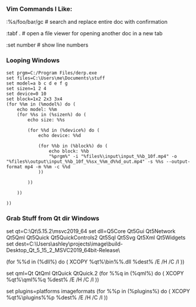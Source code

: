 
### Vim Commands I Like: 
:%s/foo/bar/gc # search and replace entire doc with confirmation

:tabf . # open a file viewer for opening another doc in a new tab

:set number # show line numbers 




### Looping Windows
```
set prgm=C:/Program Files/derp.exe
set files=C:\Users\me\Documents\stuff
set model=a b c d e f g
set sizen=1 2 4
set device=0 10
set block=1x2 2x3 3x4
(for %%m in (%model%) do (
	echo model: %%m
	(for %%s in (%sizen%) do (
		echo size: %%s

		(for %%d in (%device%) do (
			echo device: %%d

			(for %%b in (%block%) do (
				echo block: %%b
				"%prgm%" -i "%files%\input\input_%%b_10f.mp4" -o "%files%\output\input_%%b_10f_%%sx_%%m_d%%d_out.mp4" -s %%s --output-format mp4 -m %%m -c %%d
			))
			
		))
		
	))
	
))
```

### Grab Stuff from Qt dir Windows
set qt=C:\Qt\5.15.2\msvc2019_64
set dll=Q5Core Qt5Gui Qt5Network Qt5Qml Qt5Quick Qt5QuickControls2 Qt5Sql Qt5Svg Qt5Xml Qt5Widgets
set dest=C:\Users\ashley\projects\image\build-Desktop_Qt_5_15_2_MSVC2019_64bit-Release\

(for %%d in (%dll%) do (
        XCOPY %qt%\bin\%%.dll %dest% /E /H /C /I
))

set qml=Qt QtQml QtQuick QtQuick.2
(for %%q in (%qml%) do (
        XCOPY %qt%\qml\%%q %dest% /E /H /C /I
))

set plugins=platforms imageformats
(for %%p in (%plugins%) do (
        XCOPY %qt%\plugins\%%p %dest% /E /H /C /I
))

